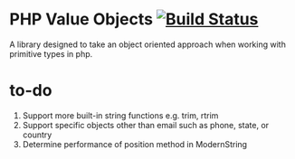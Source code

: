 # PHP Value Objects [![Build Status](https://travis-ci.org/hendeavors/support-vo.svg?branch=master)](https://travis-ci.org/hendeavors/support-vo)

A library designed to take an object oriented approach when working with primitive types in php.

# to-do
1. Support more built-in string functions e.g. trim, rtrim
2. Support specific objects other than email such as phone, state, or country
3. Determine performance of position method in ModernString

